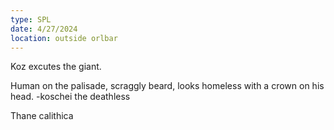 ```yaml
---
type: SPL
date: 4/27/2024
location: outside orlbar
---
```


Koz excutes the giant.

Human on the palisade, scraggly beard, looks homeless with a crown on his head.
	-koschei the deathless

Thane calithica

